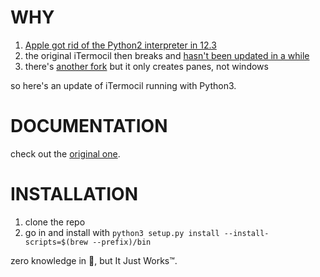 # WHY

1. [Apple got rid of the Python2 interpreter in 12.3](https://developer.apple.com/documentation/macos-release-notes/macos-12_3-release-notes)
2. the original iTermocil then breaks and [hasn't been updated in a while](https://github.com/TomAnthony/itermocil)
3. there's [another fork](https://github.com/PythonicNinja/itermocil) but it only creates panes, not windows

so here's an update of iTermocil running with Python3.

# DOCUMENTATION

check out the [original one](https://github.com/TomAnthony/itermocil).

# INSTALLATION

1. clone the repo
2. go in and install with `python3 setup.py install --install-scripts=$(brew --prefix)/bin`

zero knowledge in 🐍, but It Just Works™.
